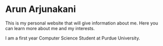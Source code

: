 # Arun Arjunakani
This is my personal website that will give information about me. Here you can learn more about me and my interests.

I am a first year Computer Science Student at Purdue University.
